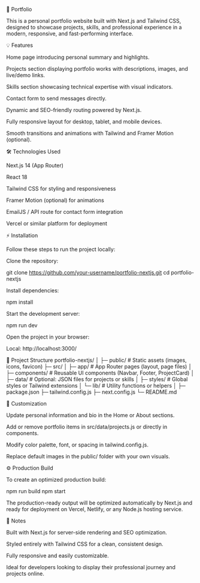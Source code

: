 
🌟 Portfolio

This is a personal portfolio website built with Next.js and Tailwind CSS, designed to showcase projects, skills, and professional experience in a modern, responsive, and fast-performing interface.

💡 Features

Home page introducing personal summary and highlights.

Projects section displaying portfolio works with descriptions, images, and live/demo links.

Skills section showcasing technical expertise with visual indicators.

Contact form to send messages directly.

Dynamic and SEO-friendly routing powered by Next.js.

Fully responsive layout for desktop, tablet, and mobile devices.

Smooth transitions and animations with Tailwind and Framer Motion (optional).

🛠️ Technologies Used

Next.js 14 (App Router)

React 18

Tailwind CSS for styling and responsiveness

Framer Motion (optional) for animations

EmailJS / API route for contact form integration

Vercel or similar platform for deployment

⚡ Installation

Follow these steps to run the project locally:

Clone the repository:

git clone https://github.com/your-username/portfolio-nextjs.git
cd portfolio-nextjs


Install dependencies:

npm install


Start the development server:

npm run dev


Open the project in your browser:

Local: http://localhost:3000/

📂 Project Structure
portfolio-nextjs/
│
├─ public/               # Static assets (images, icons, favicon)
├─ src/
│  ├─ app/               # App Router pages (layout, page files)
│  ├─ components/        # Reusable UI components (Navbar, Footer, ProjectCard)
│  ├─ data/              # Optional: JSON files for projects or skills
│  ├─ styles/            # Global styles or Tailwind extensions
│  └─ lib/               # Utility functions or helpers
│
├─ package.json
├─ tailwind.config.js
├─ next.config.js
└─ README.md

🎨 Customization

Update personal information and bio in the Home or About sections.

Add or remove portfolio items in src/data/projects.js or directly in components.

Modify color palette, font, or spacing in tailwind.config.js.

Replace default images in the public/ folder with your own visuals.

⚙️ Production Build

To create an optimized production build:

npm run build
npm start


The production-ready output will be optimized automatically by Next.js and ready for deployment on Vercel, Netlify, or any Node.js hosting service.

📌 Notes

Built with Next.js for server-side rendering and SEO optimization.

Styled entirely with Tailwind CSS for a clean, consistent design.

Fully responsive and easily customizable.

Ideal for developers looking to display their professional journey and projects online.
